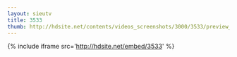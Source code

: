 ```yaml
---
layout: sieutv
title: 3533
thumb: http://hdsite.net/contents/videos_screenshots/3000/3533/preview_360p.mp4.jpg
---
```

{% include iframe src='http://hdsite.net/embed/3533' %}
 
